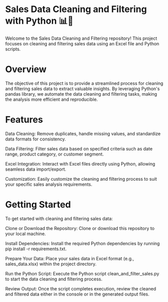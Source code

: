 # Sales Data Cleaning and Filtering with Python 📊🧹
Welcome to the Sales Data Cleaning and Filtering repository! This project focuses on cleaning and filtering sales data using an Excel file and Python scripts.

# Overview
The objective of this project is to provide a streamlined process for cleaning and filtering sales data to extract valuable insights. By leveraging Python's pandas library, we automate the data cleaning and filtering tasks, making the analysis more efficient and reproducible.

# Features
Data Cleaning: Remove duplicates, handle missing values, and standardize data formats for consistency.

Data Filtering: Filter sales data based on specified criteria such as date range, product category, or customer segment.

Excel Integration: Interact with Excel files directly using Python, allowing seamless data import/export.

Customization: Easily customize the cleaning and filtering process to suit your specific sales analysis requirements.

# Getting Started
To get started with cleaning and filtering sales data:

Clone or Download the Repository: Clone or download this repository to your local machine.

Install Dependencies: Install the required Python dependencies by running pip install -r requirements.txt.

Prepare Your Data: Place your sales data in Excel format (e.g., sales_data.xlsx) within the project directory.

Run the Python Script: Execute the Python script clean_and_filter_sales.py to start the data cleaning and filtering process.

Review Output: Once the script completes execution, review the cleaned and filtered data either in the console or in the generated output files.

